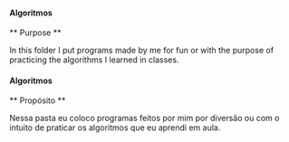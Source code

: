 #### Algoritmos

** Purpose **

In this folder I put programs made by me for fun or with the purpose of
practicing the algorithms I learned in classes.


#### Algoritmos

** Propósito **

Nessa pasta eu coloco programas feitos por mim por diversão ou com o intuito de
praticar os algoritmos que eu aprendi em aula.

